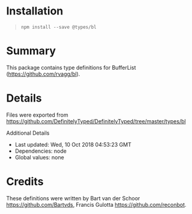 # Installation
> `npm install --save @types/bl`

# Summary
This package contains type definitions for BufferList (https://github.com/rvagg/bl).

# Details
Files were exported from https://github.com/DefinitelyTyped/DefinitelyTyped/tree/master/types/bl

Additional Details
 * Last updated: Wed, 10 Oct 2018 04:53:23 GMT
 * Dependencies: node
 * Global values: none

# Credits
These definitions were written by Bart van der Schoor <https://github.com/Bartvds>, Francis Gulotta <https://github.com/reconbot>.
